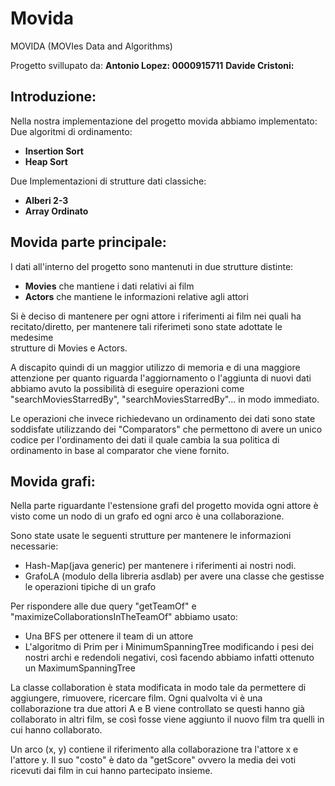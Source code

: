 # Movida
MOVIDA (MOVIes Data and Algorithms)

Progetto svillupato da: 
**Antonio Lopez: 0000915711**
**Davide Cristoni:**

## Introduzione:

Nella nostra implementazione del progetto movida abbiamo implementato:
Due algoritmi di ordinamento:
* **Insertion Sort**
* **Heap Sort** 

Due Implementazioni di strutture dati classiche:
* **Alberi 2-3**
* **Array Ordinato**


## Movida parte principale:  
I dati all'interno del progetto sono mantenuti in due strutture distinte:
* **Movies** che mantiene i dati relativi ai film
* **Actors** che mantiene le informazioni relative agli attori

Si è deciso di mantenere per ogni attore i riferimenti ai film nei quali ha recitato/diretto, per mantenere tali riferimeti sono state adottate le medesime    
strutture di Movies e Actors. 

A discapito quindi di un maggior utilizzo di memoria e di una maggiore attenzione per quanto riguarda l'aggiornamento o l'aggiunta di nuovi dati abbiamo avuto 
la possibilità di eseguire operazioni come "searchMoviesStarredBy", "searchMoviesStarredBy"... in modo immediato.

Le operazioni che invece richiedevano un ordinamento dei dati sono state soddisfate utilizzando dei "Comparators" che permettono di avere un unico codice per 
l'ordinamento dei dati il quale cambia la sua politica di ordinamento in base al comparator che viene fornito. 


## Movida grafi:

Nella parte riguardante l'estensione grafi del progetto movida ogni attore è visto come un nodo di un grafo ed ogni arco è una collaborazione.

Sono state usate le seguenti strutture per mantenere le informazioni necessarie:
* Hash-Map(java generic) per mantenere i riferimenti ai nostri nodi.
* GrafoLA (modulo della libreria asdlab) per avere una classe che gestisse le operazioni tipiche di un grafo

Per rispondere alle due query "getTeamOf" e "maximizeCollaborationsInTheTeamOf" abbiamo usato:
* Una BFS per ottenere il team di un attore
* L'algoritmo di Prim per i MinimumSpanningTree modificando i pesi dei nostri archi e redendoli negativi,
così facendo abbiamo infatti ottenuto un MaximumSpanningTree

La classe collaboration è stata modificata in modo tale da permettere di aggiungere, rimuovere, ricercare film.
Ogni qualvolta vi è una collaborazione tra due attori A e B viene controllato se questi hanno già collaborato in altri film,
 se così fosse viene aggiunto il nuovo film tra quelli in cui hanno collaborato.

Un arco (x, y) contiene il riferimento alla collaborazione tra l'attore x e l'attore y.
Il suo "costo" è dato da "getScore" ovvero la media dei voti ricevuti dai film in cui hanno partecipato insieme. 

